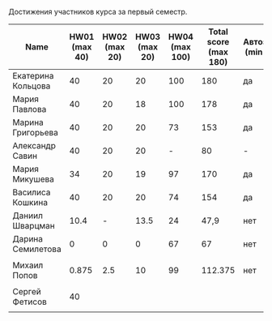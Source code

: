 Достижения участников курса за первый семестр.

| Name | HW01<br />(max 40) | HW02<br />(max 20) | HW03<br />(max 20) | HW04 <br />(max 100) | Total score<br />(max 180) | Автозачет<br />(min 135) | Допуск к зачету<br />(min 45) | зачет |
|--------------------|------|------|--------|------|--------------------------|--------------------------|-----------------------------|--------------|
| Екатерина Кольцова | 40                 | 20                 | 20                 | 100                  | 180                        | да | неприменимо | да |
| Мария Павлова      | 40                 | 20                 | 18                 | 100                  | 178                        | да | неприменимо | да |
| Марина Григорьева  | 40                 | 20                 | 20                 | 73                   | 153                       | да                   | неприменимо | да |
| Александр Савин    | 40                 | 20                 | 20                 | -                    | 80                         | -                        | - | - |
| Мария Микушева | 34                 | 20                 | 19                 | 97                  | 170                       | да | неприменимо | да |
| Василиса Кошкина   | 40                 | 20                 | 20                 | 74                  | 154                       | да                       | неприменимо | да |
| Даниил Шварцман    | 10.4               | -                  | 13.5               | 24                   | 47,9                      | нет | да | - |
| Дарина Семилетова | 0 | 0 | 0 | 67 | 67 | нет | да | - |
|  |  |  |  |  |  |  |  |  |
| Михаил Попов | 0.875 | 2.5 | 10 | 99 | 112.375 | нет | да | - |
|                    |                    |                    |                    |                      |                            |                          |                               |       |
| Сергей Фетисов     | 40                 |                    |                    |                      |                            |                          |                               |       |
|                    |                    |                    |                    |                      |                            |                          |                               |       |